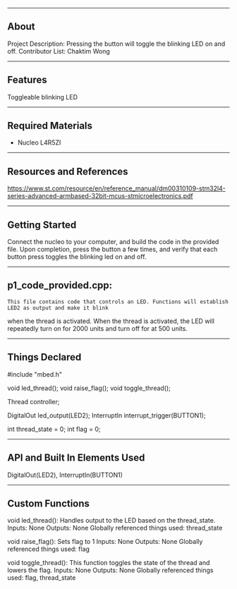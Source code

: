 -------------------
About
-------------------
Project Description: Pressing the button will toggle the blinking LED on and off.
Contributor List: Chaktim Wong

--------------------
Features
--------------------
Toggleable blinking LED

--------------------
Required Materials
--------------------
- Nucleo L4R5ZI

--------------------
Resources and References
--------------------
https://www.st.com/resource/en/reference_manual/dm00310109-stm32l4-series-advanced-armbased-32bit-mcus-stmicroelectronics.pdf

--------------------
Getting Started
--------------------
Connect the nucleo to your computer, and build the code in the provided file.
Upon completion, press the button a few times, and verify that each button press toggles the blinking led on and off.

--------------------
p1_code_provided.cpp:
--------------------
	This file contains code that controls an LED. Functions will establish LED2 as output and make it blink 
when the thread is activated. When the thread is activated, the LED will repeatedly turn on for 2000 units 
and turn off for at 500 units.

----------
Things Declared
----------
#include "mbed.h"

void led_thread();
void raise_flag(); 
void toggle_thread();

Thread controller; 

DigitalOut led_output(LED2); 
InterruptIn interrupt_trigger(BUTTON1); 

int thread_state = 0; 
int flag = 0;

----------
API and Built In Elements Used
----------
DigitalOut(LED2), InterruptIn(BUTTON1)

----------
Custom Functions
----------

void led_thread():
	Handles output to the LED based on the thread_state.
	Inputs:
		None
	Outputs:
		None
	Globally referenced things used:
		thread_state

void raise_flag():
	Sets flag to 1
	Inputs:
		None
	Outputs:
		None
	Globally referenced things used:
		flag

void toggle_thread():
	This function toggles the state of the thread and lowers the flag.
	Inputs:
		None
	Outputs:
		None
	Globally referenced things used:
		flag, thread_state
